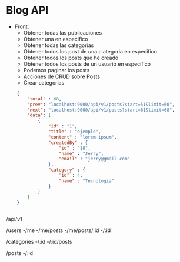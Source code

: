  # Blog API

 - Front:
    - Obtener todas las publicaciones
    - Obtener una en especifico
    - Obtener todas las categorias
    - Obtener todos los post de una c ategoria en especifico 
    - Obtener todos los posts que he creado
    - Obtener todos los posts de un usuario en especifico
    - Podemos paginar los posts 
    - Acciones de CRUD sobre Posts 
    - Crear categorias

```json
    {
        "total" : 68,
        "prev": "localhost:9000/api/v1/posts?start=51&limit=60",
        "next": "localhost:9000/api/v1/posts?start=61&limit=68",
        "data": [
            {
                "id" : "1",
                "title" : "ejemplo",
                "content" : "lorem ipsum",
                "createdBy" : {
                    "id" : "18",
                    "name" : "Jerry",
                    "email" : "jerry@gmail.com"
                },
                "category" : {
                    "id" : 4,
                    "name" : "Tecnologia"
                }
            }
        ]
    }



```
/api/v1

/users
    -/me
    -/me/posts
    -/me/posts/:id
    -/:id

/categories
    -/:id
    -/:id/posts

/posts
    -/:id
